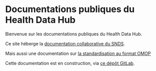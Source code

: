 # Documentations publiques du Health Data Hub
<!-- SPDX-License-Identifier: MPL-2.0 -->

Bienvenue sur les documentations publiques du Health Data Hub.

Ce site héberge la [documentation collaborative du SNDS](/snds/).

Mais aussi une documentation sur [la standardisation au format OMOP](/omop/)

Cette documentation est en construction, via [ce dépôt GitLab](https://gitlab.com/healthdatahub/documentation-snds).
